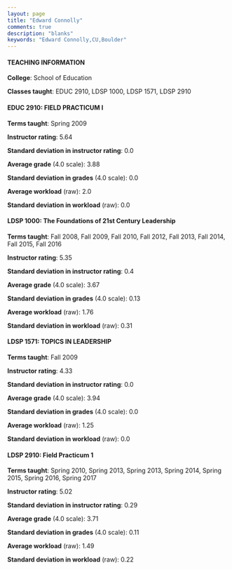 ```yaml
---
layout: page
title: "Edward Connolly" 
comments: true
description: "blanks"
keywords: "Edward Connolly,CU,Boulder"
---
```

<head>
<script src="https://ajax.googleapis.com/ajax/libs/jquery/2.1.3/jquery.min.js"></script>
<script src="https://dl.dropboxusercontent.com/s/pc42nxpaw1ea4o9/highcharts.js?dl=0"></script>
<!-- <script src="../assets/js/highcharts.js"></script> -->
<style type="text/css">@font-face {
	font-family: "Bebas Neue";
	src: url(https://www.filehosting.org/file/details/544349/BebasNeue Regular.otf) format("opentype");
	}
	h1.Bebas { 
		font-family: "Bebas Neue", Verdana, Tahoma;
	}
</style>
</head>
	   
#### TEACHING INFORMATION

**College**: School of Education

**Classes taught**: EDUC 2910, LDSP 1000, LDSP 1571, LDSP 2910

#### EDUC 2910: FIELD PRACTICUM I

**Terms taught**: Spring 2009

**Instructor rating**: 5.64

**Standard deviation in instructor rating**: 0.0

**Average grade** (4.0 scale): 3.88

**Standard deviation in grades** (4.0 scale): 0.0

**Average workload** (raw): 2.0

**Standard deviation in workload** (raw): 0.0

#### LDSP 1000: The Foundations of 21st Century Leadership

**Terms taught**: Fall 2008, Fall 2009, Fall 2010, Fall 2012, Fall 2013, Fall 2014, Fall 2015, Fall 2016

**Instructor rating**: 5.35

**Standard deviation in instructor rating**: 0.4

**Average grade** (4.0 scale): 3.67

**Standard deviation in grades** (4.0 scale): 0.13

**Average workload** (raw): 1.76

**Standard deviation in workload** (raw): 0.31

#### LDSP 1571: TOPICS IN LEADERSHIP

**Terms taught**: Fall 2009

**Instructor rating**: 4.33

**Standard deviation in instructor rating**: 0.0

**Average grade** (4.0 scale): 3.94

**Standard deviation in grades** (4.0 scale): 0.0

**Average workload** (raw): 1.25

**Standard deviation in workload** (raw): 0.0

#### LDSP 2910: Field Practicum 1

**Terms taught**: Spring 2010, Spring 2013, Spring 2013, Spring 2014, Spring 2015, Spring 2016, Spring 2017

**Instructor rating**: 5.02

**Standard deviation in instructor rating**: 0.29

**Average grade** (4.0 scale): 3.71

**Standard deviation in grades** (4.0 scale): 0.11

**Average workload** (raw): 1.49

**Standard deviation in workload** (raw): 0.22

